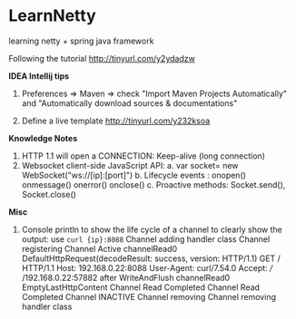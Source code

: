 # LearnNetty
learning netty + spring java framework

Following the tutorial
http://tinyurl.com/y2ydadzw


 **IDEA Intellij tips**
 1. Preferences => Maven => check "Import Maven Projects Automatically"
  and  "Automatically download sources & documentations"
  
 2. Define a live template http://tinyurl.com/y232ksoa
 
 **Knowledge Notes**
 1. HTTP 1.1 will open a CONNECTION: Keep-alive (long connection)
 2. Websocket client-side JavaScript API:
    a. var socket= new WebSocket("ws://[ip]:[port]")
    b. Lifecycle events : onopen() onmessage() onerror() onclose() 
    c. Proactive methods: Socket.send(), Socket.close()
    
 
 **Misc**
 1. Console println to show the life cycle of a channel
 to clearly show the output: use `curl {ip}:8088` 
    Channel adding handler class
    Channel registering
    Channel Active
    channelRead0
    DefaultHttpRequest(decodeResult: success, version: HTTP/1.1)
    GET / HTTP/1.1
    Host: 192.168.0.22:8088
    User-Agent: curl/7.54.0
    Accept: */*
    /192.168.0.22:57882
    after WriteAndFlush
    channelRead0
    EmptyLastHttpContent
    Channel Read Completed
    Channel Read Completed
    Channel INACTIVE
    Channel removing
    Channel removing handler class
    
    